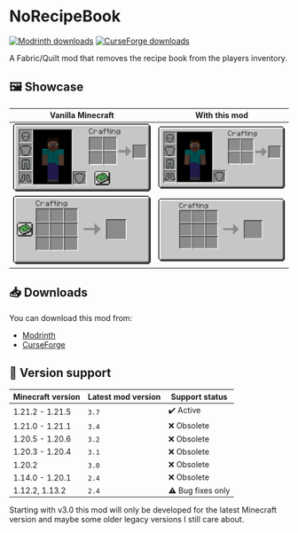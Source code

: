 # NoRecipeBook
[![Modrinth downloads](https://img.shields.io/modrinth/dt/TvL1V8O5?logo=modrinth&label=Modrinth&color=00AF5C)](https://modrinth.com/mod/norecipebook)
[![CurseForge downloads](https://img.shields.io/curseforge/dt/491407?logo=curseforge&label=CurseForge&color=F16436)](https://www.curseforge.com/minecraft/mc-mods/norecipebook-fabric)

A Fabric/Quilt mod that removes the recipe book from the players inventory.

## 🖼️ Showcase

| Vanilla Minecraft                                 | With this mod                                        |
| ------------------------------------------------- | ---------------------------------------------------- |
| ![](./media/showcase/inventory-with-book.png)     | ![](./media/showcase/inventory-without-book.png)     |
| ![](./media/showcase/craftingtable-with-book.png) | ![](./media/showcase/craftingtable-without-book.png) |

## 📥 Downloads

You can download this mod from:
* [Modrinth](https://modrinth.com/mod/norecipebook)
* [CurseForge](https://www.curseforge.com/minecraft/mc-mods/norecipebook-fabric)

## 🎲 Version support

| Minecraft version | Latest mod version | Support status            |
| ----------------- | ------------------ | ------------------------- |
| 1.21.2 - 1.21.5   | `3.7`              | :heavy_check_mark: Active |
| 1.21.0 - 1.21.1   | `3.4`              | :x: Obsolete              |
| 1.20.5 - 1.20.6   | `3.2`              | :x: Obsolete              |
| 1.20.3 - 1.20.4   | `3.1`              | :x: Obsolete              |
| 1.20.2            | `3.0`              | :x: Obsolete              |
| 1.14.0 - 1.20.1   | `2.4`              | :x: Obsolete              |
| 1.12.2, 1.13.2    | `2.4`              | :warning: Bug fixes only  |

Starting with v3.0 this mod will only be developed for the latest Minecraft version and maybe some older legacy versions I still care about.
